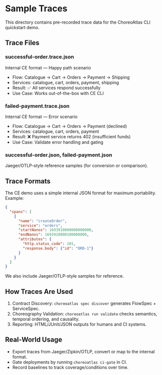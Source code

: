 # Sample Traces

This directory contains pre-recorded trace data for the ChoreoAtlas CLI quickstart demo.

## Trace Files

### successful-order.trace.json
Internal CE format — Happy path scenario
- Flow: Catalogue → Cart → Orders → Payment → Shipping
- Services: catalogue, cart, orders, payment, shipping
- Result: ✅ All services respond successfully
- Use Case: Works out-of-the-box with CE CLI

### failed-payment.trace.json
Internal CE format — Error scenario
- Flow: Catalogue → Cart → Orders → Payment (declined)
- Services: catalogue, cart, orders, payment
- Result: ❌ Payment service returns 402 (insufficient funds)
- Use Case: Validate error handling and gating

### successful-order.json, failed-payment.json
Jaeger/OTLP-style reference samples (for conversion or comparison).

## Trace Formats

The CE demo uses a simple internal JSON format for maximum portability. Example:

```json
{
  "spans": [
    {
      "name": "createOrder",
      "service": "orders",
      "startNanos": 1693910000000000000,
      "endNanos": 1693910000100000000,
      "attributes": {
        "http.status_code": 201,
        "response.body": {"id": "ORD-1"}
      }
    }
  ]
}
```

We also include Jaeger/OTLP-style samples for reference.

## How Traces Are Used

1. Contract Discovery: `choreoatlas spec discover` generates FlowSpec + ServiceSpec.
2. Choreography Validation: `choreoatlas run validate` checks semantics, temporal ordering, and causality.
3. Reporting: HTML/JUnit/JSON outputs for humans and CI systems.

## Real-World Usage

- Export traces from Jaeger/Zipkin/OTLP, convert or map to the internal format.
- Gate deployments by running `choreoatlas ci-gate` in CI.
- Record baselines to track coverage/conditions over time.
